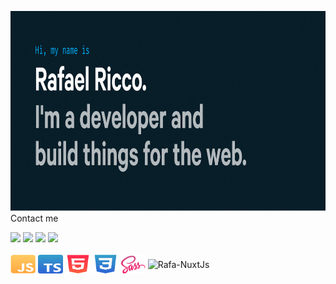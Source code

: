 <img src="https://raw.githubusercontent.com/rafaeelricco/rafaeelricco/46415ae85a447aa479997e28593b9a114ea26f4b/.github/workflows/Github%20Cover.svg" height="320" width="800"><br>
<span>Contact me</span>
<div>
  <a href="https://www.instagram.com/rafaelricco.io/?hl=pt-br" target="_blank"><img src="https://img.shields.io/badge/Instagram-E4405F?style=for-the-badge&logo=instagram&logoColor=white" target="_blank"></a>
 	<a href="https://www.linkedin.com/in/rafael-ricco-512b19228/" target="_blank"><img src="https://img.shields.io/badge/LinkedIn-0077B5?style=for-the-badge&logo=linkedin&logoColor=white"></a>
 <a href="https://discord.gg/vdGvYmNJ" target="_blank"><img src="https://img.shields.io/badge/Discord-7289DA?style=for-the-badge&logo=discord&logoColor=white" target="_blank"></a> 
  <a href = "mailto:rafaelricco10@gmail.com"><img src="https://img.shields.io/badge/-Gmail-%23333?style=for-the-badge&logo=gmail&logoColor=white" target="_blank"></a>
</div>

<div style="display: inline_block"><br>
  <img align="center" alt="Rafa-Js" height="30" width="40" src="https://raw.githubusercontent.com/rafaeelricco/rafaeelricco/main/.github/workflows/javascript.svg">
  <img align="center" alt="Rafa-Ts" height="30" width="40" src="https://raw.githubusercontent.com/rafaeelricco/rafaeelricco/main/.github/workflows/Logo%20TS.svg">
  <img align="center" alt="Rafa-HTML" height="30" width="40" src="https://raw.githubusercontent.com/rafaeelricco/rafaeelricco/main/.github/workflows/html5.svg">
  <img align="center" alt="Rafa-CSS" height="30" width="40" src="https://raw.githubusercontent.com/rafaeelricco/rafaeelricco/main/.github/workflows/css3.svg">
  <img align="center" alt="Rafa-Sass" height="30" width="40" src="https://raw.githubusercontent.com/rafaeelricco/rafaeelricco/main/.github/workflows/Sass_Logo_Color.svg">
  <img align="center" alt="Rafa-NuxtJs" height="35" width="auto" src="https://raw.githubusercontent.com/nuxt/nuxtjs.org/main/.github/logo.svg">
</div>
